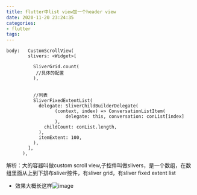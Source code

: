 ```yaml
---
title: flutter中list view加一个header view
date: 2020-11-20 23:24:35
categories: 
- flutter
tags:
---
```


```
body:   CustomScrollView(
        slivers: <Widget>[

          SliverGrid.count(
           //具体的配置
          ),
          
          
          //列表
          SliverFixedExtentList(
            delegate: SliverChildBuilderDelegate(
                  (context, index) => ConversationListItem(
                      delegate: this, conversation: conList[index]
                  ),
              childCount: conList.length,
            ),
            itemExtent: 100,
          ),
        ],
      ),
```

解析：大的容器叫做custom scroll view,子控件叫做slivers，是一个数组，在数组里面从上到下排布sliver控件，有sliver grid，有sliver fixed extent list

- 效果大概长这样![image](https://img-blog.csdnimg.cn/20191101164249461.jpg?x-oss-process=image/watermark,type_ZmFuZ3poZW5naGVpdGk,shadow_10,text_aHR0cHM6Ly9ibG9nLmNzZG4ubmV0L3dvcnNoaXBfS2lsbA==,size_16,color_FFFFFF,t_70)